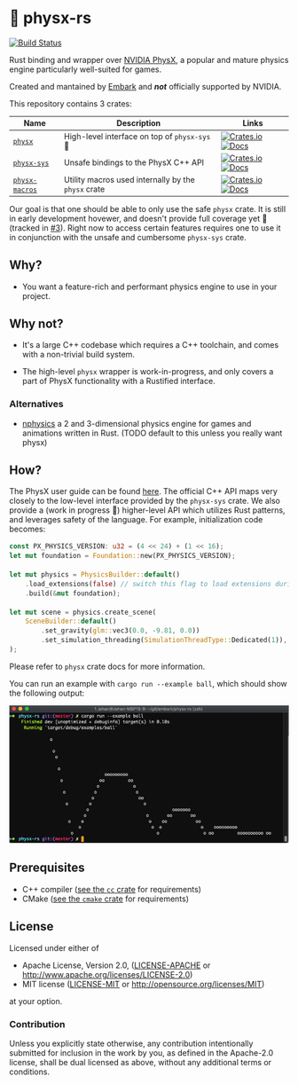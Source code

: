 # 🎳 physx-rs

[![Build Status](https://travis-ci.com/EmbarkStudios/physx-rs.svg?branch=master)](https://travis-ci.com/EmbarkStudios/physx-rs)

Rust binding and wrapper over [NVIDIA PhysX](https://github.com/NVIDIAGameWorks/PhysX), a popular and mature physics engine particularly well-suited for games.

Created and mantained by [Embark](http://embark.games) and _**not**_ officially supported by NVIDIA.

This repository contains 3 crates:

| Name | Description | Links |
| --- | --- | --- |
| [`physx`](physx/) | High-level interface on top of `physx-sys` 🚧 | [![Crates.io](https://img.shields.io/crates/v/physx.svg)](https://crates.io/crates/physx) [![Docs](https://docs.rs/physx/badge.svg)](https://docs.rs/physx) |
| [`physx-sys`](physx-sys/) | Unsafe bindings to the PhysX C++ API | [![Crates.io](https://img.shields.io/crates/v/physx-sys.svg)](https://crates.io/crates/physx-sys) [![Docs](https://docs.rs/physx-sys/badge.svg)](https://docs.rs/physx-sys) |
| [`physx-macros`](physx-macros/) | Utility macros used internally by the `physx` crate | [![Crates.io](https://img.shields.io/crates/v/physx-macros.svg)](https://crates.io/crates/physx-macros) [![Docs](https://docs.rs/physx-macros/badge.svg)](https://docs.rs/physx-macros) |

Our goal is that one should be able to only use the safe `physx` crate. It is still in early development hovewer, and doesn't provide full coverage yet 🚧 (tracked in [#3](https://github.com/EmbarkStudios/physx-rs/issues/3)). Right now to access certain features requires one to use it in conjunction with the unsafe and cumbersome `physx-sys` crate.

## Why?

* You want a feature-rich and performant physics engine to use in your project.

## Why not?

* It's a large C++ codebase which requires a C++ toolchain, and comes with a non-trivial build system.

* The high-level `physx` wrapper is work-in-progress, and only covers a part of PhysX functionality with a Rustified interface.

### Alternatives

* [nphysics](https://github.com/rustsim/nphysics) a 2 and 3-dimensional physics engine for games and animations written in Rust. (TODO default to this unless you really want physx)

## How?

The PhysX user guide can be found [here](https://gameworksdocs.nvidia.com/PhysX/4.1/documentation/physxguide/Manual/Introduction.html). The official C++ API maps very closely to the low-level interface provided by the `physx-sys` crate. We also provide a (work in progress :construction:) higher-level API which utilizes Rust patterns, and leverages safety of the language. For example, initialization code becomes:


``` Rust
const PX_PHYSICS_VERSION: u32 = (4 << 24) + (1 << 16);
let mut foundation = Foundation::new(PX_PHYSICS_VERSION);

let mut physics = PhysicsBuilder::default()
    .load_extensions(false) // switch this flag to load extensions during setup
    .build(&mut foundation);

let mut scene = physics.create_scene(
    SceneBuilder::default()
        .set_gravity(glm::vec3(0.0, -9.81, 0.0))
        .set_simulation_threading(SimulationThreadType::Dedicated(1)),
);
```

Please refer to `physx` crate docs for more information.

You can run an example with `cargo run --example ball`, which should show the following output:

![Example](images/example-ball.png)

## Prerequisites

* C++ compiler ([see the `cc` crate](https://crates.io/crates/cc) for requirements)
* CMake ([see the `cmake` crate](https://crates.io/crates/cmake) for requirements)

## License

Licensed under either of

* Apache License, Version 2.0, ([LICENSE-APACHE](LICENSE-APACHE) or http://www.apache.org/licenses/LICENSE-2.0)
* MIT license ([LICENSE-MIT](LICENSE-MIT) or http://opensource.org/licenses/MIT)

at your option.

### Contribution

Unless you explicitly state otherwise, any contribution intentionally
submitted for inclusion in the work by you, as defined in the Apache-2.0
license, shall be dual licensed as above, without any additional terms or
conditions.

